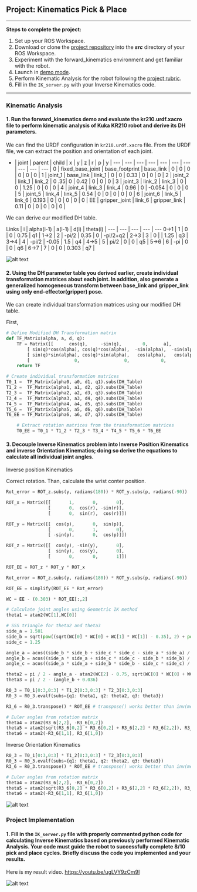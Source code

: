 ## Project: Kinematics Pick & Place

---

**Steps to complete the project:**  


1. Set up your ROS Workspace.
2. Download or clone the [project repository](https://github.com/udacity/RoboND-Kinematics-Project) into the ***src*** directory of your ROS Workspace.  
3. Experiment with the forward_kinematics environment and get familiar with the robot.
4. Launch in [demo mode](https://classroom.udacity.com/nanodegrees/nd209/parts/7b2fd2d7-e181-401e-977a-6158c77bf816/modules/8855de3f-2897-46c3-a805-628b5ecf045b/lessons/91d017b1-4493-4522-ad52-04a74a01094c/concepts/ae64bb91-e8c4-44c9-adbe-798e8f688193).
5. Perform Kinematic Analysis for the robot following the [project rubric](https://review.udacity.com/#!/rubrics/972/view).
6. Fill in the `IK_server.py` with your Inverse Kinematics code. 


[//]: # (Image References)

[image1]: ./misc_images/misc1.png
[image2]: ./misc_images/misc3.png
[image3]: ./misc_images/misc2.png

---

### Kinematic Analysis
#### 1. Run the forward_kinematics demo and evaluate the kr210.urdf.xacro file to perform kinematic analysis of Kuka KR210 robot and derive its DH parameters.


We can find the URDF configuration in `kr210.urdf.xacro` file. From the URDF file, we can extract the position and orientation of each joint.

- | joint | parent | child | x | y | z | r | p | y |
--- | --- | --- | --- | --- | --- | --- | --- | --- | --- |
0 | fixed_base_joint | base_footprint | base_link | 0 | 0 | 0 | 0 | 0 | 0 |
1 | joint_1 | base_link | link_1 | 0 | 0 | 0.33 | 0 | 0 | 0 |
2 | joint_2 | link_1 | link_2 | 0 .35| 0 | 0.42 | 0 | 0 | 0 |
3 | joint_3 | link_2 | link_3 | 0 | 0 | 1.25 | 0 | 0 | 0 |
4 | joint_4 | link_3 | link_4 | 0.96 | 0 | -0.054 | 0 | 0 | 0 |
5 | joint_5 | link_4 | link_5 | 0.54 | 0 | 0 | 0 | 0 | 0 |
6 | joint_6 | link_5 | link_6 | 0.193 | 0 | 0 | 0 | 0 | 0 |
EE | gripper_joint | link_6 | gripper_link | 0.11 | 0 | 0 | 0 | 0 | 0 |

We can derive our modified DH table.

Links | i | alpha(i-1) | a(i-1) | d(i) | theta(i) |
--- | --- | --- | --- | ---
0->1 | 1 | 0 | 0 | 0.75 | q1 |
1->2 | 2 | -pi/2 | 0.35 | 0 | -pi/2+q2 |
2->3 | 3 | 0 |  | 1.25 | q3 |
3->4 | 4 | -pi/2 | -0.05 | 1.5 | q4 |
4->5 | 5 | pi/2 | 0 | 0 | q5 |
5->6 | 6 | -pi | 0 | 0 | q6 |
6->7 | 7 | 0 | 0 | 0.303 | q7 |


![alt text][image1]

#### 2. Using the DH parameter table you derived earlier, create individual transformation matrices about each joint. In addition, also generate a generalized homogeneous transform between base_link and gripper_link using only end-effector(gripper) pose.

We can create individual transformation matrices using our modified DH table.

First, 
```python
# Define Modified DH Transformation matrix
def TF_Matrix(alpha, a, d, q):
    TF = Matrix([[      cos(q),     -sin(q),        0,      a],
        [ sin(q)*cos(alpha), cos(q)*cos(alpha),  -sin(alpha),  -sin(alpha)*d],
        [ sin(q)*sin(alpha), cos(q)*sin(alpha),   cos(alpha),   cos(alpha)*d],
        [                 0,                 0,            0,              1]])
    return TF
```


```python
# Create individual transformation matrices
T0_1 =  TF_Matrix(alpha0, a0, d1, q1).subs(DH_Table)
T1_2 =  TF_Matrix(alpha1, a1, d2, q2).subs(DH_Table)
T2_3 =  TF_Matrix(alpha2, a2, d3, q3).subs(DH_Table)
T3_4 =  TF_Matrix(alpha3, a3, d4, q4).subs(DH_Table)
T4_5 =  TF_Matrix(alpha4, a4, d5, q5).subs(DH_Table)
T5_6 =  TF_Matrix(alpha5, a5, d6, q6).subs(DH_Table)
T6_EE = TF_Matrix(alpha6, a6, d7, q7).subs(DH_Table)
```


```python
	# Extract rotation matrices from the transformation matrices
	T0_EE = T0_1 * T1_2 * T2_3 * T3_4 * T4_5 * T5_6 * T6_EE
```

#### 3. Decouple Inverse Kinematics problem into Inverse Position Kinematics and inverse Orientation Kinematics; doing so derive the equations to calculate all individual joint angles.

Inverse position Kinematics

Correct rotation. Than, calculate the wrist conter position.

```python
Rot_error = ROT_z.subs(y, radians(180)) * ROT_y.subs(p, radians(-90))

ROT_x = Matrix([[       1,       0,       0],
                [       0,  cos(r), -sin(r)],
                [       0,  sin(r),  cos(r)]])

ROT_y = Matrix([[  cos(p),       0,  sin(p)],
                [       0,       1,       0],
                [ -sin(p),       0,  cos(p)]])

ROT_z = Matrix([[  cos(y), -sin(y),       0],
                [  sin(y),  cos(y),       0],
                [       0,       0,       1]])

ROT_EE = ROT_z * ROT_y * ROT_x

Rot_error = ROT_z.subs(y, radians(180)) * ROT_y.subs(p, radians(-90))

ROT_EE = simplify(ROT_EE * Rot_error)
```

```python
WC = EE - (0.303) * ROT_EE[:,2]

# Calculate joint angles using Geometric IK method
theta1 = atan2(WC[1],WC[0])

# SSS triangle for theta2 and theta3
side_a = 1.501
side_b = sqrt(pow((sqrt(WC[0] * WC[0] + WC[1] * WC[1]) - 0.35), 2) + pow((WC[2] - 0.75), 2))
side_c = 1.25

angle_a = acos((side_b * side_b + side_c * side_c - side_a * side_a) / (2 * side_b * side_c))
angle_b = acos((side_a * side_a + side_c * side_c - side_b * side_b) / (2 * side_a * side_c))
angle_c = acos((side_a * side_a + side_b * side_b - side_c * side_c) / (2 * side_a * side_b))

theta2 = pi / 2 - angle_a - atan2(WC[2] - 0.75, sqrt(WC[0] * WC[0] + WC[1] * WC[1]) - 0.35)
theta3 = pi / 2 - (angle_b + 0.036)

R0_3 = T0_1[0:3,0:3] * T1_2[0:3,0:3] * T2_3[0:3,0:3] 
R0_3 = R0_3.evalf(subs={q1: theta1, q2: theta2, q3: theta3}) 

R3_6 = R0_3.transpose() * ROT_EE # transpose() works better than inv(method="LU") 

# Euler angles from rotation matrix 
theta4 = atan2(R3_6[2,2], -R3_6[0,2]) 
theta5 = atan2(sqrt(R3_6[0,2] * R3_6[0,2] + R3_6[2,2] * R3_6[2,2]), R3_6[1,2]) 
theta6 = atan2(-R3_6[1,1], R3_6[1,0]) 
```


Inverse Orientation Kinematics

```python
R0_3 = T0_1[0:3,0:3] * T1_2[0:3,0:3] * T2_3[0:3,0:3] 
R0_3 = R0_3.evalf(subs={q1: theta1, q2: theta2, q3: theta3}) 
R3_6 = R0_3.transpose() * ROT_EE # transpose() works better than inv(method="LU") 

# Euler angles from rotation matrix 
theta4 = atan2(R3_6[2,2], -R3_6[0,2]) 
theta5 = atan2(sqrt(R3_6[0,2] * R3_6[0,2] + R3_6[2,2] * R3_6[2,2]), R3_6[1,2]) 
theta6 = atan2(-R3_6[1,1], R3_6[1,0]) 
```

![alt text][image2] 

### Project Implementation

#### 1. Fill in the `IK_server.py` file with properly commented python code for calculating Inverse Kinematics based on previously performed Kinematic Analysis. Your code must guide the robot to successfully complete 8/10 pick and place cycles. Briefly discuss the code you implemented and your results. 

Here is my result video. https://youtu.be/ugLVY9zCm9I

![alt text][image3]


